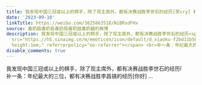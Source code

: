 ```yaml
---
title: 我发现中国三冠或以上的棋手，除了现主席外，都有决赛战胜李世石的经历[笑cry] 补一条：年纪最大的三位，都有决赛战胜李昌镐的经历[你好]
date: '2023-09-10'
linkTitle: https://weibo.com/3825863518/NiBRxdFHx
source: 毒奶菇毒奶茹毒奶茄毒奶喆毒奶囍的微博
description: 我发现中国三冠或以上的棋手，除了现主席外，都有决赛战胜李世石的经历<span class="url-icon"><img alt="[笑cry]"
  src="https://h5.sinaimg.cn/m/emoticon/icon/default/d_xiaoku-f2bd11b506.png" style="width:1em;
  height:1em;" referrerpolicy="no-referrer"></span> <br>补一条：年纪最大的三位，都有决赛战胜李昌镐的经历[你好]  ...
disable_comments: true
---
```

我发现中国三冠或以上的棋手，除了现主席外，都有决赛战胜李世石的经历<span class="url-icon"><img alt="[笑cry]" src="https://h5.sinaimg.cn/m/emoticon/icon/default/d_xiaoku-f2bd11b506.png" style="width:1em; height:1em;" referrerpolicy="no-referrer"></span> <br>补一条：年纪最大的三位，都有决赛战胜李昌镐的经历[你好]  ...